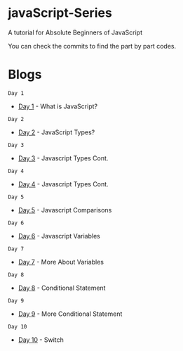 # javaScript-Series
A tutorial for Absolute Beginners of JavaScript

You can check the commits to find the part by part codes.

# Blogs
```
Day 1
```
* [Day 1](https://blog.nerdjfpb.com/javascript-part-1/) - What is JavaScript?

```
Day 2
```
* [Day 2](https://blog.nerdjfpb.com/javascript-part-2/) - JavaScript Types?
```
Day 3
```
* [Day 3](https://blog.nerdjfpb.com/javascript-part-3/) - Javascript Types Cont.
```
Day 4
```
* [Day 4](https://blog.nerdjfpb.com/javascript-part-4/) - Javascript Types Cont.
```
Day 5
```
* [Day 5](https://blog.nerdjfpb.com/javascript-part-5/) - Javascript Comparisons
```
Day 6
```
* [Day 6](https://blog.nerdjfpb.com/javascript-part-6/) - Javascript Variables
```
Day 7
```
* [Day 7](https://blog.nerdjfpb.com/javascript-part-7/) - More About Variables
```
Day 8
```
* [Day 8](https://blog.nerdjfpb.com/javascript-part-8/) - Conditional Statement
```
Day 9
```
* [Day 9](https://blog.nerdjfpb.com/javascript-part-9/) - More Conditional Statement
```
Day 10
```
* [Day 10](https://blog.nerdjfpb.com/javascript-part-10/) - Switch
